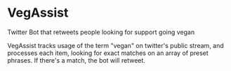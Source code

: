 # VegAssist
Twitter Bot that retweets people looking for support going vegan

VegAssist tracks usage of the term "vegan" on twitter's public stream, and processes each item, looking for exact matches on an array of preset phrases. If there's a match, the bot will retweet.
